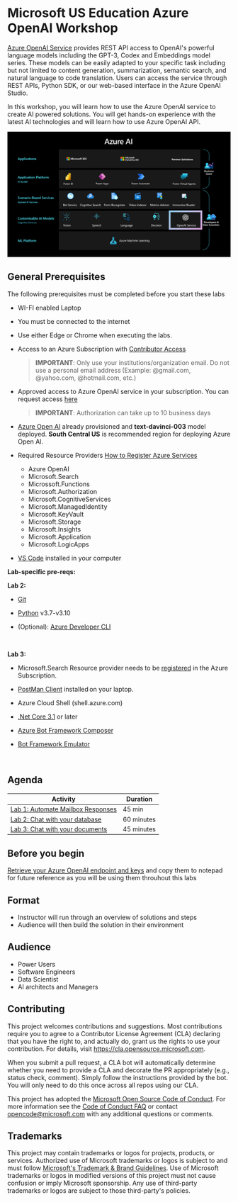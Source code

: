 # Microsoft US Education Azure OpenAI Workshop

[Azure OpenAI Service](https://learn.microsoft.com/en-us/azure/cognitive-services/openai/overview) provides REST API access to OpenAI's powerful language models including the GPT-3, Codex and Embeddings model series. These models can be easily adapted to your specific task including but not limited to content generation, summarization, semantic search, and natural language to code translation. Users can access the service through REST APIs, Python SDK, or our web-based interface in the Azure OpenAI Studio.

In this workshop, you will learn how to use the Azure OpenAI service to create AI powered solutions. You will get hands-on experience with the latest AI technologies and will learn how to use Azure OpenAI API. 

![OpenAI ](documents/images/OpenAI.png)

## General Prerequisites

The following prerequisites must be completed before you start these labs

- WI-FI enabled Laptop
- You must be connected to the internet
- Use either Edge or Chrome when executing the labs.
- Access to an Azure Subscription with [Contributor Access](https://learn.microsoft.com/en-us/azure/role-based-access-control/role-assignments-steps)
  > **IMPORTANT**: Only use your institutions/organization email. Do not use a personal email address (Example: @gmail.com, @yahoo.com, @hotmail.com, etc.)
- Approved access to Azure OpenAI service in your subscription. You can request access [here](https://customervoice.microsoft.com/Pages/ResponsePage.aspx?id=v4j5cvGGr0GRqy180BHbR7en2Ais5pxKtso_Pz4b1_xUOFA5Qk1UWDRBMjg0WFhPMkIzTzhKQ1dWNyQlQCN0PWcu)

  > **IMPORTANT**: Authorization can take up to 10 business days

- [Azure Open AI](https://learn.microsoft.com/en-us/azure/cognitive-services/openai/how-to/create-resource?pivots=web-portal) already provisioned and **text-davinci-003** model deployed.
  **South Central US** is recommended region for deploying Azure Open AI.

- Required Resource Providers [How to Register Azure Services](https://learn.microsoft.com/en-us/azure/azure-resource-manager/management/resource-providers-and-types)
  
  - Azure OpenAI
  - Microsoft.Search
  - Microssoft.Functions
  - Microsoft.Authorization
  - Microsoft.CognitiveServices
  - Microsoft.ManagedIdentity
  - Microsoft.KeyVault
  - Microsoft.Storage  
  - Microsoft.Insights 
  - Microsoft.Application
  - Microsoft.LogicApps

- [VS Code](https://code.visualstudio.com/download) installed in your computer
  
**Lab-specific pre-reqs:​**

**Lab 2:​**

- [Git](https://git-scm.com/downloads)​

- [Python](https://www.python.org/downloads/) v3.7-v3.10​

- (Optional): [Azure Developer CLI​](https://aka.ms/azure-dev/install)

​

**Lab 3:​**

- Microsoft.Search Resource provider needs to be [registered](https://learn.microsoft.com/en-us/azure/azure-resource-manager/management/resource-providers-and-types#register-resource-provider) in the Azure Subscription.​

- [PostMan Client](https://www.postman.com/downloads/)  installed on your laptop. ​

- Azure Cloud Shell (shell.azure.com)​

- [.Net Core 3.1](https://dotnet.microsoft.com/en-us/download/dotnet/3.1) or later​

- [Azure Bot Framework Composer​](https://learn.microsoft.com/en-us/composer/install-composer?tabs=windows)

- [Bot Framework Emulator​](https://github.com/Microsoft/BotFramework-Emulator/releases/tag/v4.14.1)

​

## Agenda


| Activity | Duration |
| --- | --- |
| [Lab 1: Automate Mailbox Responses](/labs/Lab_1_Automate_Mailbox_Responses/README.md) | 45 min |
| [Lab 2: Chat with your database](/labs/Lab_2_Data_Analytics/README.md) | 60 minutes |
| [Lab 3: Chat with your documents](/labs/Lab_3_chatWithDocuments/README.md) | 45 minutes |



## Before you begin

  [Retrieve your Azure OpenAI endpoint and keys](https://learn.microsoft.com/en-us/azure/cognitive-services/openai/quickstart?tabs=command-line&pivots=programming-language-python#retrieve-key-and-endpoint) and copy them to notepad for future reference as you will be using them throuhout this labs

## Format

- Instructor will run through an overview of solutions and steps
- Audience will then build the solution in their environment

## Audience

- Power Users
- Software Engineers
- Data Scientist
- AI architects and Managers

## Contributing

This project welcomes contributions and suggestions.  Most contributions require you to agree to a
Contributor License Agreement (CLA) declaring that you have the right to, and actually do, grant us
the rights to use your contribution. For details, visit https://cla.opensource.microsoft.com.

When you submit a pull request, a CLA bot will automatically determine whether you need to provide
a CLA and decorate the PR appropriately (e.g., status check, comment). Simply follow the instructions
provided by the bot. You will only need to do this once across all repos using our CLA.

This project has adopted the [Microsoft Open Source Code of Conduct](https://opensource.microsoft.com/codeofconduct/).
For more information see the [Code of Conduct FAQ](https://opensource.microsoft.com/codeofconduct/faq/) or
contact [opencode@microsoft.com](mailto:opencode@microsoft.com) with any additional questions or comments.

## Trademarks 

This project may contain trademarks or logos for projects, products, or services. Authorized use of Microsoft 
trademarks or logos is subject to and must follow 
[Microsoft's Trademark & Brand Guidelines](https://www.microsoft.com/en-us/legal/intellectualproperty/trademarks/usage/general).
Use of Microsoft trademarks or logos in modified versions of this project must not cause confusion or imply Microsoft sponsorship.
Any use of third-party trademarks or logos are subject to those third-party's policies.
